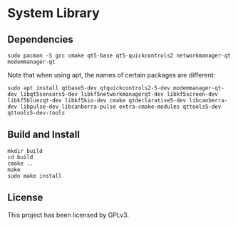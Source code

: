 # System Library

## Dependencies

```shell
sudo pacman -S gcc cmake qt5-base qt5-quickcontrols2 networkmanager-qt modemmanager-qt
```

Note that when using apt, the names of certain packages are different:
```shell
sudo apt install qtbase5-dev qtquickcontrols2-5-dev modemmanager-qt-dev libqt5sensors5-dev libkf5networkmanagerqt-dev libkf5screen-dev libkf5bluezqt-dev libkf5kio-dev cmake qtdeclarative5-dev libcanberra-dev libpulse-dev libcanberra-pulse extra-cmake-modules qttools5-dev qttools5-dev-tools
```

## Build and Install

```
mkdir build
cd build
cmake ..
make
sudo make install
```

## License

This project has been licensed by GPLv3.
